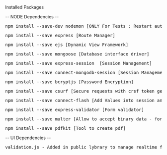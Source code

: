 Installed Packages

-- NODE Dependencies --
<pre>npm install --save-dev nodemon [ONLY For Tests : Restart automatically server if we are in dev environment]</pre>
<pre>npm install --save express [Route Manager]</pre>
<pre>npm install --save ejs [Dynamic View Framework]</pre>
<pre>npm install --save mongoose [Database interface driver]</pre>
<pre>npm install --save express-session  [Session Management]</pre>
<pre>npm install --save connect-mongodb-session [Session Management with MongoDb session storage]</pre>
<pre>npm install --save bcryptjs [Password Encryption]</pre>
<pre>npm install --save csurf [Secure requests with crsf token generation]</pre>
<pre>npm install --save connect-flash [Add Values into session and remove it after pull it]</pre>
<pre>npm install --save express-validator [Form validator]</pre>
<pre>npm install --save multer [Allow to accept binary data - for image upload]</pre>
<pre>npm install --save pdfkit [Tool to create pdf]</pre>


-- UI Dependencies --

<pre>validation.js - Added in public lybrary to manage realtime form validations</pre>